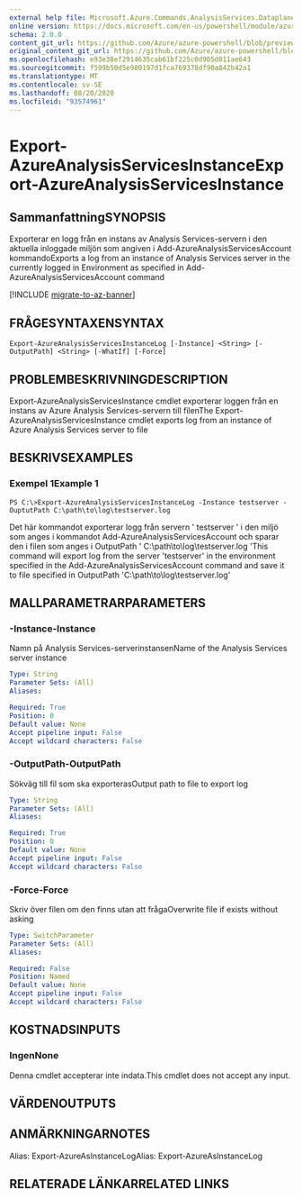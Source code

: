 ```yaml
---
external help file: Microsoft.Azure.Commands.AnalysisServices.Dataplane.dll-Help.xml
online version: https://docs.microsoft.com/en-us/powershell/module/azurerm.analysisservices/export-azureanalysisservicesinstancelog
schema: 2.0.0
content_git_url: https://github.com/Azure/azure-powershell/blob/preview/src/ResourceManager/AnalysisServices/Commands.AnalysisServices.Dataplane/help/Export-AzureAnalysisServicesInstanceLog.md
original_content_git_url: https://github.com/Azure/azure-powershell/blob/preview/src/ResourceManager/AnalysisServices/Commands.AnalysisServices.Dataplane/help/Export-AzureAnalysisServicesInstanceLog.md
ms.openlocfilehash: e93e38ef2914635cab61bf225c0d905d011ae643
ms.sourcegitcommit: f599b50d5e980197d1fca769378df90a842b42a1
ms.translationtype: MT
ms.contentlocale: sv-SE
ms.lasthandoff: 08/20/2020
ms.locfileid: "93574961"
---
```

# <span data-ttu-id="af9e3-101">Export-AzureAnalysisServicesInstance</span><span class="sxs-lookup"><span data-stu-id="af9e3-101">Export-AzureAnalysisServicesInstance</span></span>

## <span data-ttu-id="af9e3-102">Sammanfattning</span><span class="sxs-lookup"><span data-stu-id="af9e3-102">SYNOPSIS</span></span>
<span data-ttu-id="af9e3-103">Exporterar en logg från en instans av Analysis Services-servern i den aktuella inloggade miljön som angiven i Add-AzureAnalysisServicesAccount kommando</span><span class="sxs-lookup"><span data-stu-id="af9e3-103">Exports a log from an instance of Analysis Services server in the currently logged in Environment as specified in Add-AzureAnalysisServicesAccount command</span></span>

[!INCLUDE [migrate-to-az-banner](../../includes/migrate-to-az-banner.md)]

## <span data-ttu-id="af9e3-104">FRÅGESYNTAXEN</span><span class="sxs-lookup"><span data-stu-id="af9e3-104">SYNTAX</span></span>

```
Export-AzureAnalysisServicesInstanceLog [-Instance] <String> [-OutputPath] <String> [-WhatIf] [-Force]
```

## <span data-ttu-id="af9e3-105">PROBLEMBESKRIVNING</span><span class="sxs-lookup"><span data-stu-id="af9e3-105">DESCRIPTION</span></span>
<span data-ttu-id="af9e3-106">Export-AzureAnalysisServicesInstance cmdlet exporterar loggen från en instans av Azure Analysis Services-servern till filen</span><span class="sxs-lookup"><span data-stu-id="af9e3-106">The Export-AzureAnalysisServicesInstance cmdlet exports log from an instance of Azure Analysis Services server to file</span></span>

## <span data-ttu-id="af9e3-107">BESKRIVS</span><span class="sxs-lookup"><span data-stu-id="af9e3-107">EXAMPLES</span></span>

### <span data-ttu-id="af9e3-108">Exempel 1</span><span class="sxs-lookup"><span data-stu-id="af9e3-108">Example 1</span></span>
```
PS C:\>Export-AzureAnalysisServicesInstanceLog -Instance testserver -OuptutPath C:\path\to\log\testserver.log
```

<span data-ttu-id="af9e3-109">Det här kommandot exporterar logg från servern ' testserver ' i den miljö som anges i kommandot Add-AzureAnalysisServicesAccount och sparar den i filen som anges i OutputPath ' C:\path\to\log\testserver.log '</span><span class="sxs-lookup"><span data-stu-id="af9e3-109">This command will export log from the server 'testserver' in the environment specified in the Add-AzureAnalysisServicesAccount command and save it to file specified in OutputPath 'C:\path\to\log\testserver.log'</span></span>

## <span data-ttu-id="af9e3-110">MALLPARAMETRAR</span><span class="sxs-lookup"><span data-stu-id="af9e3-110">PARAMETERS</span></span>

### <span data-ttu-id="af9e3-111">-Instance</span><span class="sxs-lookup"><span data-stu-id="af9e3-111">-Instance</span></span>
<span data-ttu-id="af9e3-112">Namn på Analysis Services-serverinstansen</span><span class="sxs-lookup"><span data-stu-id="af9e3-112">Name of the Analysis Services server instance</span></span>

```yaml
Type: String
Parameter Sets: (All)
Aliases: 

Required: True
Position: 0
Default value: None
Accept pipeline input: False
Accept wildcard characters: False
```

### <span data-ttu-id="af9e3-113">-OutputPath</span><span class="sxs-lookup"><span data-stu-id="af9e3-113">-OutputPath</span></span>
<span data-ttu-id="af9e3-114">Sökväg till fil som ska exporteras</span><span class="sxs-lookup"><span data-stu-id="af9e3-114">Output path to file to export log</span></span>

```yaml
Type: String
Parameter Sets: (All)
Aliases: 

Required: True
Position: 0
Default value: None
Accept pipeline input: False
Accept wildcard characters: False
```

### <span data-ttu-id="af9e3-115">-Force</span><span class="sxs-lookup"><span data-stu-id="af9e3-115">-Force</span></span>
<span data-ttu-id="af9e3-116">Skriv över filen om den finns utan att fråga</span><span class="sxs-lookup"><span data-stu-id="af9e3-116">Overwrite file if exists without asking</span></span>

```yaml
Type: SwitchParameter
Parameter Sets: (All)
Aliases:

Required: False
Position: Named
Default value: None
Accept pipeline input: False
Accept wildcard characters: False
```

## <span data-ttu-id="af9e3-117">KOSTNADS</span><span class="sxs-lookup"><span data-stu-id="af9e3-117">INPUTS</span></span>

### <span data-ttu-id="af9e3-118">Ingen</span><span class="sxs-lookup"><span data-stu-id="af9e3-118">None</span></span>
<span data-ttu-id="af9e3-119">Denna cmdlet accepterar inte indata.</span><span class="sxs-lookup"><span data-stu-id="af9e3-119">This cmdlet does not accept any input.</span></span>

## <span data-ttu-id="af9e3-120">VÄRDEN</span><span class="sxs-lookup"><span data-stu-id="af9e3-120">OUTPUTS</span></span>

## <span data-ttu-id="af9e3-121">ANMÄRKNINGAR</span><span class="sxs-lookup"><span data-stu-id="af9e3-121">NOTES</span></span>
<span data-ttu-id="af9e3-122">Alias: Export-AzureAsInstanceLog</span><span class="sxs-lookup"><span data-stu-id="af9e3-122">Alias: Export-AzureAsInstanceLog</span></span>

## <span data-ttu-id="af9e3-123">RELATERADE LÄNKAR</span><span class="sxs-lookup"><span data-stu-id="af9e3-123">RELATED LINKS</span></span>

